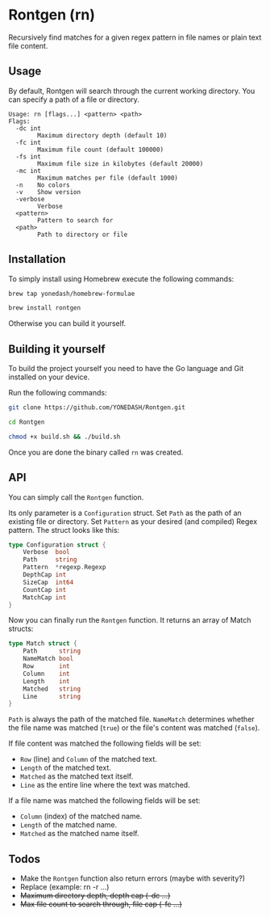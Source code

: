 # Rontgen (rn)

Recursively find matches for a given regex pattern in file names or plain text file content.

## Usage

By default, Rontgen will search through the current working directory. You can specify a path of a file or directory.

```
Usage: rn [flags...] <pattern> <path>
Flags:
  -dc int
        Maximum directory depth (default 10)
  -fc int
        Maximum file count (default 100000)
  -fs int
        Maximum file size in kilobytes (default 20000)
  -mc int
        Maximum matches per file (default 1000)
  -n    No colors
  -v    Show version
  -verbose
        Verbose
  <pattern>
        Pattern to search for
  <path>
        Path to directory or file
```

## Installation

To simply install using Homebrew execute the following commands:

```zsh
brew tap yonedash/homebrew-formulae
```
```zsh
brew install rontgen
```

Otherwise you can build it yourself.

## Building it yourself

To build the project yourself you need to have the Go language and Git installed on your device.

Run the following commands:
```zsh
git clone https://github.com/YONEDASH/Rontgen.git
```
```zsh
cd Rontgen
```
```zsh
chmod +x build.sh && ./build.sh
```

Once you are done the binary called ``rn`` was created.

## API

You can simply call the ``Rontgen`` function. 

Its only parameter is a ``Configuration`` struct. Set ``Path`` as the path of an existing file or directory. Set ``Pattern`` as your desired (and compiled) Regex pattern. The struct looks like this:

```go
type Configuration struct {
	Verbose  bool
	Path     string
	Pattern  *regexp.Regexp
	DepthCap int
	SizeCap  int64
	CountCap int
	MatchCap int
}
```

Now you can finally run the ``Rontgen`` function. It returns an array of Match structs:

```go
type Match struct {
	Path      string
	NameMatch bool
	Row       int
	Column    int
	Length    int
	Matched   string
	Line      string
}
```

``Path`` is always the path of the matched file.
``NameMatch`` determines whether the file name was matched (``true``) or the file's content was matched (``false``).

If file content was matched the following fields will be set:
- ``Row`` (line) and ``Column`` of the matched text.
- ``Length`` of the matched text.
- ``Matched`` as the matched text itself.
- ``Line`` as the entire line where the text was matched.

If a file name was matched the following fields will be set:
- ``Column`` (index) of the matched name.
- ``Length`` of the matched name.
- ``Matched`` as the matched name itself.


## Todos

- Make the ``Rontgen`` function also return errors (maybe with severity?)
- Replace (example: rn <pattern> -r ...)
- ~~Maximum directory depth, depth cap (-dc ...)~~
- ~~Max file count to search through, file cap (-fc ...)~~

